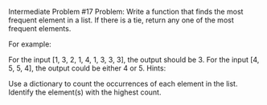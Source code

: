 Intermediate Problem #17
Problem: Write a function that finds the most frequent element in a list. If there is a tie, return any one of the most frequent elements.

For example:

For the input [1, 3, 2, 1, 4, 1, 3, 3, 3], the output should be 3.
For the input [4, 5, 5, 4], the output could be either 4 or 5.
Hints:

Use a dictionary to count the occurrences of each element in the list.
Identify the element(s) with the highest count.

